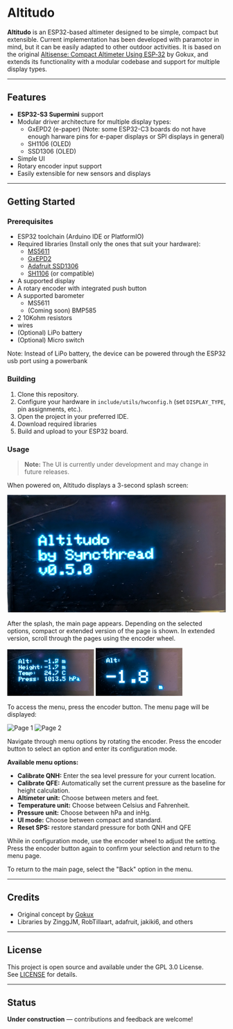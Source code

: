 # Altitudo

**Altitudo** is an ESP32-based altimeter designed to be simple, compact but extensible. Current implementation has been developed with paramotor in mind, but it can be easily adapted to other outdoor activities.
It is based on the original [Altisense: Compact Altimeter Using ESP‑32](https://www.instructables.com/Altisense-Compact-Altimeter-Using-ESP32/) by Gokux, and extends its functionality with a modular codebase and support for multiple display types.

---

## Features

- **ESP32-S3 Supermini** support
- Modular driver architecture for multiple display types:
  - GxEPD2 (e-paper) (Note: some ESP32-C3 boards do not have enough harware pins for e-paper displays or SPI displays in general)
  - SH1106 (OLED)
  - SSD1306 (OLED)
- Simple UI
- Rotary encoder input support
- Easily extensible for new sensors and displays

---

## Getting Started

### Prerequisites

- ESP32 toolchain (Arduino IDE or PlatformIO)
- Required libraries (Install only the ones that suit your hardware):
  - [MS5611](https://github.com/RobTillaart/MS5611)
  - [GxEPD2](https://github.com/ZinggJM/GxEPD2)
  - [Adafruit SSD1306](https://github.com/adafruit/Adafruit_SSD1306)
  - [SH1106](https://github.com/jakiki6/SH1106) (or compatible)
- A supported display
- A rotary encoder with integrated push button
- A supported barometer
  - MS5611
  - (Coming soon) BMP585
- 2 10Kohm resistors
- wires
- (Optional) LiPo battery
- (Optional) Micro switch

Note: Instead of LiPo battery, the device can be powered through the ESP32 usb port using a powerbank 

### Building

1. Clone this repository.
2. Configure your hardware in `include/utils/hwconfig.h` (set `DISPLAY_TYPE`, pin assignments, etc.).
3. Open the project in your preferred IDE.
4. Download required libraries
5. Build and upload to your ESP32 board.

### Usage

> **Note:** The UI is currently under development and may change in future releases.

When powered on, Altitudo displays a 3-second splash screen:

![Altitudo Splash](docs/splash_page.png)

After the splash, the main page appears. Depending on the selected options, compact or extended version of the page is shown.
In extended version, scroll through the pages using the encoder wheel.

<p float="left">
  <img src="docs/main_page_compact.png" alt="Compact" width="200"/>
  <img src="docs/main_page_extended.png" alt="Extended" width="200"/>
</p>

To access the menu, press the encoder button. The menu page will be displayed:

<p float="left">
  <img src="docs/setting_page_1.png" alt="Page 1" width="200"/>
  <img src="docs/setting_page_2.png" alt="Page 2" width="200"/>
</p>


Navigate through menu options by rotating the encoder. Press the encoder button to select an option and enter its configuration mode.

**Available menu options:**
- **Calibrate QNH:** Enter the sea level pressure for your current location.
- **Calibrate QFE:** Automatically set the current pressure as the baseline for height calculation.
- **Altimeter unit:** Choose between meters and feet.
- **Temperature unit:** Choose between Celsius and Fahrenheit.
- **Pressure unit:** Choose between hPa and inHg.
- **UI mode:** Choose between compact and standard.
- **Reset SPS:** restore standard pressure for both QNH and QFE

While in configuration mode, use the encoder wheel to adjust the setting. Press the encoder button again to confirm your selection and return to the menu page.

To return to the main page, select the "Back" option in the menu.

---

## Credits

- Original concept by [Gokux](https://www.instructables.com/member/Gokux/)
- Libraries by ZinggJM, RobTillaart, adafruit, jakiki6, and others

---

## License

This project is open source and available under the GPL 3.0 License.  
See [LICENSE](../LICENSE) for details.

---

## Status

**Under construction** — contributions and feedback are welcome!